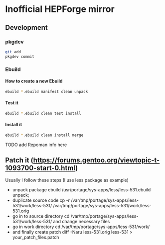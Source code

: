 # Inofficial HEPForge mirror

## Development

### pkgdev

```bash
git add 
pkgdev commit
```

### Ebuild
#### How to create a new Ebuild

```bash
ebuild *.ebuild manifest clean unpack
```

#### Test it

```bash
ebuild *.ebuild clean test install
```

#### Install it

```bash
ebuild *.ebuild clean install merge
```

TODO add Repoman info here


## Patch it (https://forums.gentoo.org/viewtopic-t-1093700-start-0.html)
Usually I follow these steps (I use less package as example)

* unpack package ebuild /usr/portage/sys-apps/less/less-531.ebuild unpack;
* duplicate source code cp -r /var/tmp/portage/sys-apps/less-531/work/less-531/ /var/tmp/portage/sys-apps/less-531/work/less-531.orig
* go in to source directory cd /var/tmp/portage/sys-apps/less-531/work/less-531/ and change necessary files
* go in work directory cd /var/tmp/portage/sys-apps/less-531/work/
* and finally create patch diff -Naru less-531.orig less-531 > your_patch_files.patch
